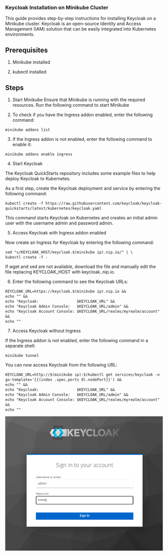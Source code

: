 
### Keycloak Installation on Minikube Cluster

This guide provides step-by-step instructions for installing Keycloak on a Minikube cluster. Keycloak is an open-source Identity and Access Management (IAM) solution that can be easily integrated into Kubernetes environments.

## Prerequisites

1. Minikube installed

2. kubectl installed

## Steps

1. Start Minikube
Ensure that Minikube is running with the required resources. Run the following command to start Minikube

2. To check if you have the Ingress addon enabled, enter the following command:

```
minikube addons list
```
3. If the Ingress addon is not enabled, enter the following command to enable it:

```
minikube addons enable ingress
```
4. Start Keycloak

The Keycloak QuickStarts repository includes some example files to help deploy Keycloak to Kubernetes.

As a first step, create the Keycloak deployment and service by entering the following command:
```
kubectl create -f https://raw.githubusercontent.com/keycloak/keycloak-quickstarts/latest/kubernetes/keycloak.yaml
```
This command starts Keycloak on Kubernetes and creates an initial admin user with the username admin and password admin.

5. Access Keycloak with Ingress addon enabled

Now create an Ingress for Keycloak by entering the following command:

```wget -q -O - https://raw.githubusercontent.com/keycloak/keycloak-quickstarts/latest/kubernetes/keycloak-ingress.yaml | \
sed "s/KEYCLOAK_HOST/keycloak.$(minikube ip).nip.io/" | \
kubectl create -f -
```

If wget and sed are not available, download the file and manually edit the file replacing KEYCLOAK_HOST with keycloak.<minikube ip address>.nip.io.

6. Enter the following command to see the Keycloak URLs:

```
KEYCLOAK_URL=https://keycloak.$(minikube ip).nip.io &&
echo "" &&
echo "Keycloak:                 $KEYCLOAK_URL" &&
echo "Keycloak Admin Console:   $KEYCLOAK_URL/admin" &&
echo "Keycloak Account Console: $KEYCLOAK_URL/realms/myrealm/account" &&
echo ""
```

7. Access Keycloak without Ingress

If the Ingress addon is not enabled, enter the following command in a separate shell:

```
minikube tunnel
```
You can now access Keycloak from the following URL:

```
KEYCLOAK_URL=http://$(minikube ip):$(kubectl get services/keycloak -o go-template='{{(index .spec.ports 0).nodePort}}') &&
echo "" &&
echo "Keycloak:                 $KEYCLOAK_URL" &&
echo "Keycloak Admin Console:   $KEYCLOAK_URL/admin" &&
echo "Keycloak Account Console: $KEYCLOAK_URL/realms/myrealm/account" &&
echo ""
```

![keycloak](screenshots/keycloak-auth.PNG)